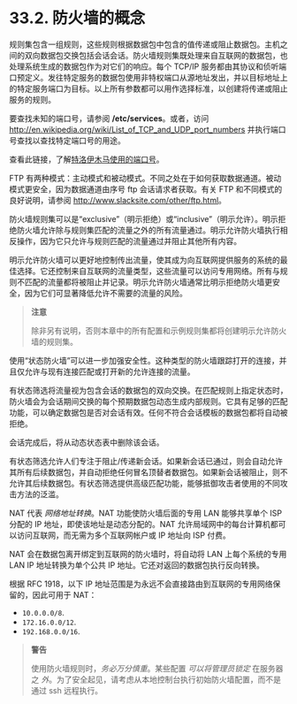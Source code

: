 # 33.2. 防火墙的概念

规则集包含一组规则，这些规则根据数据包中包含的值传递或阻止数据包。主机之间的双向数据包交换包括会话会话。防火墙规则集既处理来自互联网的数据包，也处理系统生成的数据包作为对它们的响应。每个 TCP/IP 服务都由其协议和侦听端口预定义。发往特定服务的数据包使用非特权端口从源地址发出，并以目标地址上的特定服务端口为目标。以上所有参数都可以用作选择标准，以创建将传递或阻止服务的规则。

要查找未知的端口号，请参阅 **/etc/services**。或者，访问 <http://en.wikipedia.org/wiki/List_of_TCP_and_UDP_port_numbers> 并执行端口号查找以查找特定端口号的用途。

查看此链接，了解[特洛伊木马使用的端口号](http://web.archive.org/web/20150803024617/http://www.sans.org/security-resources/idfaq/oddports.php)。

FTP 有两种模式：主动模式和被动模式。不同之处在于如何获取数据通道。被动模式更安全，因为数据通道由序号 ftp 会话请求者获取。有关 FTP 和不同模式的良好说明，请参阅 <http://www.slacksite.com/other/ftp.html>。

防火墙规则集可以是“exclusive”（明示拒绝）或“inclusive”（明示允许）。明示拒绝防火墙允许除与规则集匹配的流量之外的所有流量通过。明示允许防火墙执行相反操作，因为它只允许与规则匹配的流量通过并阻止其他所有内容。

明示允许防火墙可以更好地控制传出流量，使其成为向互联网提供服务的系统的最佳选择。它还控制来自互联网的流量类型，这些流量可以访问专用网络。所有与规则不匹配的流量都将被阻止并记录。明示允许防火墙通常比明示拒绝防火墙更安全，因为它们可显著降低允许不需要的流量的风险。

> **注意**
>
> 除非另有说明，否则本章中的所有配置和示例规则集都将创建明示允许防火墙的规则集。

使用“状态防火墙”可以进一步加强安全性。这种类型的防火墙跟踪打开的连接，并且仅允许与现有连接匹配或打开新的允许连接的流量。

有状态筛选将流量视为包含会话的数据包的双向交换。在匹配规则上指定状态时，防火墙会为会话期间交换的每个预期数据包动态生成内部规则。它具有足够的匹配功能，可以确定数据包是否对会话有效。任何不符合会话模板的数据包都将自动被拒绝。

会话完成后，将从动态状态表中删除该会话。

有状态筛选允许人们专注于阻止/传递新会话。如果新会话已通过，则会自动允许其所有后续数据包，并自动拒绝任何冒名顶替者数据包。如果新会话被阻止，则不允许其后续数据包。有状态筛选提供高级匹配功能，能够抵御攻击者使用的不同攻击方法的泛滥。

NAT 代表 _网络地址转换_。NAT 功能使防火墙后面的专用 LAN 能够共享单个 ISP 分配的 IP 地址，即使该地址是动态分配的。NAT 允许局域网中的每台计算机都可以访问互联网，而无需为多个互联网帐户或 IP 地址向 ISP 付费。

NAT 会在数据包离开绑定到互联网的防火墙时，将自动将 LAN 上每个系统的专用 LAN IP 地址转换为单个公共 IP 地址。它还对返回的数据包执行反向转换。

根据 RFC 1918，以下 IP 地址范围是为永远不会直接路由到互联网的专用网络保留的，因此可用于 NAT：

- `10.0.0.0/8`.
- `172.16.0.0/12`.
- `192.168.0.0/16`.

> **警告**
>
> 使用防火墙规则时，_务必万分慎重_。某些配置 _可以将管理员锁定_ 在服务器之 _外_。为了安全起见，请考虑从本地控制台执行初始防火墙配置，而不是通过 ssh 远程执行。